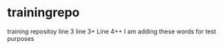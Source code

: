 # trainingrepo
training repositoy
line 3
line 3+
Line 4++
I am adding these words for test purposes
